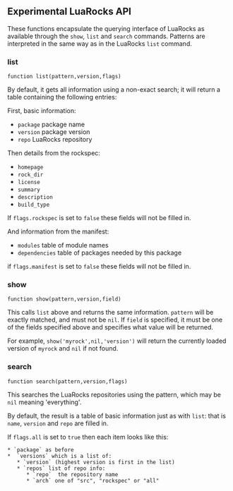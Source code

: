 ## Experimental LuaRocks API

These functions encapsulate the querying interface of LuaRocks as available through the `show`, `list` and `search` commands. Patterns are interpreted in the same way as in the LuaRocks `list` command.

 
### list

    function list(pattern,version,flags)
    
By default, it gets all information using a non-exact search; it will return a table containing the following entries:

First, basic information:

  * `package`  package name
  * `version` package version
  * `repo` LuaRocks repository
  
Then details from the rockspec:

  * `homepage`
  * `rock_dir`
  * `license`
  * `summary`
  * `description`
  * `build_type`
  
If `flags.rockspec` is set to `false` these fields will not be filled in.
  
And information from the manifest:

  * `modules` table of module names
  * `dependencies` table of packages needed by this package
  
if `flags.manifest` is set to `false` these fields will not be filled in.

### show

    function show(pattern,version,field)
    
This calls `list` above and returns the same information.  `pattern` will be exactly matched, and must not be `nil`.  If `field` is specified, it must be one of the fields specified above and specifies what value will be returned.

For example, `show('myrock',nil,'version')` will return the currently loaded version of `myrock` and `nil` if not found.

### search

    function search(pattern,version,flags)
    
This searches the LuaRocks repositories using the pattern, which may be `nil` meaning 'everything'.

By default, the result is a table of basic information just as with `list`: that is `name`, `version` and `repo` are filled in.

If `flags.all` is set to `true` then each item looks like this:

    * `package` as before
    *  `versions` which is a list of:
       * `version` (highest version is first in the list)
       * `repos` list of repo info:
          * `repo`  the repository name
          * `arch` one of "src", "rockspec" or "all"
          
          

